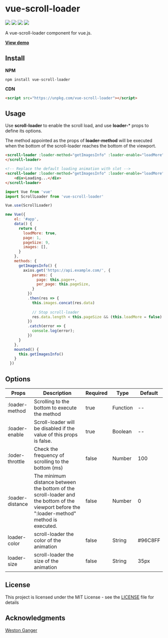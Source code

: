 # vue-scroll-loader 

![](https://img.shields.io/github/license/molvqingtai/vue-scroll-loader.svg) ![](https://img.shields.io/github/size/molvqingtai/vue-scroll-loader/dist/scroll-loader.umd.min.js.svg) ![](https://img.shields.io/npm/dt/vue-scroll-loader.svg) ![](https://img.shields.io/npm/v/vue-scroll-loader.svg) 



A vue-scroll-loader component for vue.js.

**[View demo](https://molvqingtai.github.io/vue-scroll-loader/demo.html)**



## Install

**NPM**

```shell
npm install vue-scroll-loader
```

**CDN**

```html
<script src="https://unpkg.com/vue-scroll-loader"></script>
```



## Usage

Use **scroll-loader** to enable the scroll load, and use **loader-*** props to define its options.

The method appointed as the props of **loader-method** will be executed when the bottom of the scroll-loader reaches the bottom of the viewport.

```html
<scroll-loader :loader-method="getImagesInfo" :loader-enable="loadMore">
</scroll-loader>

<!-- Replace the default loading animation with slot -->
<scroll-loader :loader-method="getImagesInfo" :loader-enable="loadMore">
    <div>Loading...</div>
</scroll-loader>
```

```javascript
import Vue from 'vue'
import ScrollLoader from 'vue-scroll-loader'

Vue.use(ScrollLoader)

new Vue({
    el: '#app',
    data() {
      return {
        loadMore: true,
        page: 1,
        pageSize: 9,
        images: [],
      }
    },
    methods: {
      getImagesInfo() {
        axios.get('https://api.example.com/', {
            params: {
              page: this.page++,
              per_page: this.pageSize,
            }
          })
          .then(res => {
            this.images.concat(res.data)
            
            // Stop scroll-loader
            res.data.length < this.pageSize && (this.loadMore = false)
          })
          .catch(error => {
            console.log(error);
          })
      }
    },
    mounted() {
      this.getImagesInfo()
    }
  })
```



## Options

| Props            | Description                                                  | **Required** | Type     | Default |
| ---------------- | ------------------------------------------------------------ | ------------ | -------- | ------- |
| :loader-method   | Scrolling to the bottom to execute the method                | true         | Function | --      |
| :loader-enable   | Scroll-loader will be disabled if the value of this props is false. | true         | Boolean  | --      |
| :loder-throttle  | Check the frequency of scrolling to the bottom (ms)          | false        | Number   | 100     |
| :loader-distance | The minimum distance between the bottom of the scroll-loader and the bottom of the viewport before the ":loader-method" method is executed. | false        | Number   | 0       |
| loader-color     | scroll-loader the color of the animation                     | false        | String   | #96C8FF |
| loader-size      | scroll-loader the size of the animation                      | false        | String   | 35px    |




## License

This project is licensed under the MIT License - see the [LICENSE](https://github.com/molvqingtai/vue-scroll-loader/blob/master/LICENSE) file for details



## Acknowledgments

[Weston Ganger](https://solidfoundationwebdev.com/blog/posts/simple-google-loader-using-svg-and-css)